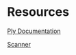 # Resources

[Ply Documentation](https://ply.readthedocs.io/_/downloads/en/latest/pdf/)

[Scanner](https://github.com/DoctorWkt/acwj/blob/master/01_Scanner/Readme.md)